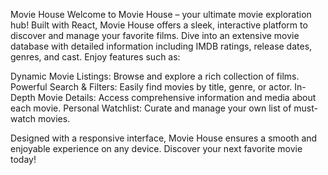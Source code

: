 Movie House
Welcome to Movie House – your ultimate movie exploration hub! Built with React, Movie House offers a sleek, interactive platform to discover and manage your favorite films. Dive into an extensive movie database with detailed information including IMDB ratings, release dates, genres, and cast. Enjoy features such as:

Dynamic Movie Listings: Browse and explore a rich collection of films.
Powerful Search & Filters: Easily find movies by title, genre, or actor.
In-Depth Movie Details: Access comprehensive information and media about each movie.
Personal Watchlist: Curate and manage your own list of must-watch movies.

Designed with a responsive interface, Movie House ensures a smooth and enjoyable experience on any device. Discover your next favorite movie today!

